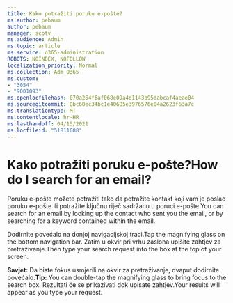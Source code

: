 ```yaml
---
title: Kako potražiti poruku e-pošte?
ms.author: pebaum
author: pebaum
manager: scotv
ms.audience: Admin
ms.topic: article
ms.service: o365-administration
ROBOTS: NOINDEX, NOFOLLOW
localization_priority: Normal
ms.collection: Adm_O365
ms.custom:
- "3054"
- "9001093"
ms.openlocfilehash: 070a264f6af068e09a4d1143b95dabcaf4aeae04
ms.sourcegitcommit: 8bc60ec34bc1e40685e3976576e04a2623f63a7c
ms.translationtype: MT
ms.contentlocale: hr-HR
ms.lasthandoff: 04/15/2021
ms.locfileid: "51811088"
---
```

# <a name="how-do-i-search-for-an-email"></a><span data-ttu-id="eea5c-102">Kako potražiti poruku e-pošte?</span><span class="sxs-lookup"><span data-stu-id="eea5c-102">How do I search for an email?</span></span>

<span data-ttu-id="eea5c-103">Poruku e-pošte možete potražiti tako da potražite kontakt koji vam je poslao poruku e-pošte ili potražite ključnu riječ sadržanu u poruci e-pošte.</span><span class="sxs-lookup"><span data-stu-id="eea5c-103">You can search for an email by looking up the contact who sent you the email, or by searching for a keyword contained within the email.</span></span>

<span data-ttu-id="eea5c-104">Dodirnite povećalo na donjoj navigacijskoj traci.</span><span class="sxs-lookup"><span data-stu-id="eea5c-104">Tap the magnifying glass on the bottom navigation bar.</span></span> <span data-ttu-id="eea5c-105">Zatim u okvir pri vrhu zaslona upišite zahtjev za pretraživanje.</span><span class="sxs-lookup"><span data-stu-id="eea5c-105">Then type your search request into the box at the top of your screen.</span></span> 

<span data-ttu-id="eea5c-106">**Savjet:** Da biste fokus usmjerili na okvir za pretraživanje, dvaput dodirnite povećalo.</span><span class="sxs-lookup"><span data-stu-id="eea5c-106">**Tip:** You can double-tap the magnifying glass to bring focus to the search box.</span></span> <span data-ttu-id="eea5c-107">Rezultati će se prikazivati dok upisate zahtjev.</span><span class="sxs-lookup"><span data-stu-id="eea5c-107">Your results will appear as you type your request.</span></span> 
